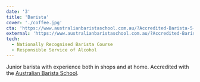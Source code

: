 ```yaml
---
date: '3'
title: 'Barista'
cover: './coffee.jpg'
cta: 'https://www.australianbaristaschool.com.au/?Accredited-Barista-5-Hours-Training---Brisbane;Info;1653'
external: 'https://www.australianbaristaschool.com.au/?Accredited-Barista-5-Hours-Training---Brisbane;Info;1653'
tech:
  - Nationally Recognised Barista Course
  - Responsible Service of Alcohol
---
```


Junior barista with experience both in shops and at home. Accredited with the [Australian Barista School](https://www.australianbaristaschool.com.au/?Accredited-Barista-5-Hours-Training---Brisbane;Info;1653).